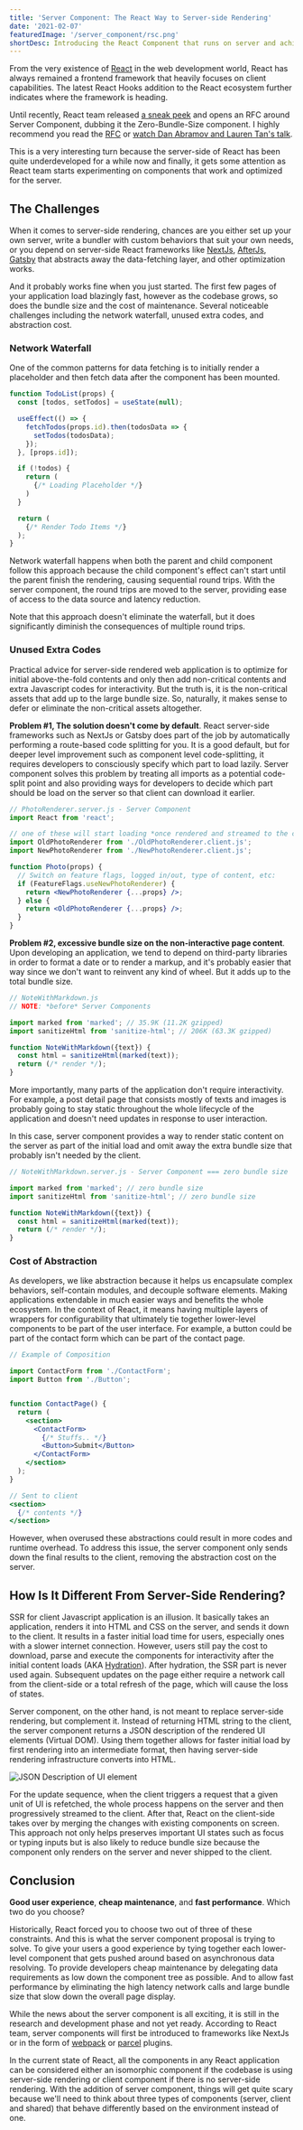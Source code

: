 ```yaml
---
title: 'Server Component: The React Way to Server-side Rendering'
date: '2021-02-07'
featuredImage: '/server_component/rsc.png'
shortDesc: Introducing the React Component that runs on server and achieve zero bundle size.
---
```


From the very existence of [React](https://reactjs.org/) in the web development world, React has always remained a frontend framework that heavily focuses on client capabilities. The latest React Hooks addition to the React ecosystem further indicates where the framework is heading.

Until recently, React team released [a sneak peek](https://reactjs.org/blog/2020/12/21/data-fetching-with-react-server-components.html) and opens an RFC around Server Component, dubbing it the Zero-Bundle-Size component. I highly recommend you read the [RFC](https://github.com/josephsavona/rfcs/blob/server-components/text/0000-server-components.md) or [watch Dan Abramov and Lauren Tan's talk](https://youtu.be/TQQPAU21ZUw).

This is a very interesting turn because the server-side of React has been quite underdeveloped for a while now and finally, it gets some attention as React team starts experimenting on components that work and optimized for the server.

## The Challenges

When it comes to server-side rendering, chances are you either set up your own server, write a bundler with custom behaviors that suit your own needs, or you depend on server-side React frameworks like [NextJs](https://nextjs.org/), [AfterJs](https://github.com/jaredpalmer/after.js/), [Gatsby](https://www.gatsbyjs.com/) that abstracts away the data-fetching layer, and other optimization works.

And it probably works fine when you just started. The first few pages of your application load blazingly fast, however as the codebase grows, so does the bundle size and the cost of maintenance. Several noticeable challenges including the network waterfall, unused extra codes, and abstraction cost.

### Network Waterfall

One of the common patterns for data fetching is to initially render a placeholder and then fetch data after the component has been mounted.

```jsx
function TodoList(props) {
  const [todos, setTodos] = useState(null);

  useEffect(() => {
    fetchTodos(props.id).then(todosData => {
      setTodos(todosData);
    });
  }, [props.id]);

  if (!todos) {
    return (
      {/* Loading Placeholder */}
    )
  }

  return (
    {/* Render Todo Items */}
  );
}
```

Network waterfall happens when both the parent and child component follow this approach because the child component's effect can't start until the parent finish the rendering, causing sequential round trips. With the server component, the round trips are moved to the server, providing ease of access to the data source and latency reduction.

Note that this approach doesn't eliminate the waterfall, but it does significantly diminish the consequences of multiple round trips.

### Unused Extra Codes

Practical advice for server-side rendered web application is to optimize for initial above-the-fold contents and only then add non-critical contents and extra Javascript codes for interactivity. But the truth is, it is the non-critical assets that add up to the large bundle size. So, naturally, it makes sense to defer or eliminate the non-critical assets altogether.

**Problem #1, The solution doesn't come by default**. React server-side frameworks such as NextJs or Gatsby does part of the job by automatically performing a route-based code splitting for you. It is a good default, but for deeper level improvement such as component level code-splitting, it requires developers to consciously specify which part to load lazily.
Server component solves this problem by treating all imports as a potential code-split point and also providing ways for developers to decide which part should be load on the server so that client can download it earlier.

```jsx
// PhotoRenderer.server.js - Server Component
import React from 'react';

// one of these will start loading *once rendered and streamed to the client*:
import OldPhotoRenderer from './OldPhotoRenderer.client.js';
import NewPhotoRenderer from './NewPhotoRenderer.client.js';

function Photo(props) {
  // Switch on feature flags, logged in/out, type of content, etc:
  if (FeatureFlags.useNewPhotoRenderer) {
    return <NewPhotoRenderer {...props} />;
  } else {
    return <OldPhotoRenderer {...props} />;
  }
}
```

**Problem #2, excessive bundle size on the non-interactive page content**. Upon developing an application, we tend to depend on third-party libraries in order to format a date or to render a markup, and it's probably easier that way since we don't want to reinvent any kind of wheel. But it adds up to the total bundle size.

```jsx
// NoteWithMarkdown.js
// NOTE: *before* Server Components

import marked from 'marked'; // 35.9K (11.2K gzipped)
import sanitizeHtml from 'sanitize-html'; // 206K (63.3K gzipped)

function NoteWithMarkdown({text}) {
  const html = sanitizeHtml(marked(text));
  return (/* render */);
}
```

More importantly, many parts of the application don't require interactivity. For example, a post detail page that consists mostly of texts and images is probably going to stay static throughout the whole lifecycle of the application and doesn't need updates in response to user interaction.

In this case, server component provides a way to render static content on the server as part of the initial load and omit away the extra bundle size that probably isn't needed by the client.

```jsx
// NoteWithMarkdown.server.js - Server Component === zero bundle size

import marked from 'marked'; // zero bundle size
import sanitizeHtml from 'sanitize-html'; // zero bundle size

function NoteWithMarkdown({text}) {
  const html = sanitizeHtml(marked(text));
  return (/* render */);
}
```

### Cost of Abstraction

As developers, we like abstraction because it helps us encapsulate complex behaviors, self-contain modules, and decouple software elements. Making applications extendable in much easier ways and benefits the whole ecosystem. In the context of React, it means having multiple layers of wrappers for configurability that ultimately tie together lower-level components to be part of the user interface. For example, a button could be part of the contact form which can be part of the contact page.

```jsx
// Example of Composition

import ContactForm from './ContactForm';
import Button from './Button';


function ContactPage() {
  return (
    <section>
      <ContactForm>
        {/* Stuffs.. */}
        <Button>Submit</Button>
      </ContactForm>
    </section>
  );
}

// Sent to client
<section>
  {/* contents */}
</section>
```

However, when overused these abstractions could result in more codes and runtime overhead. To address this issue, the server component only sends down the final results to the client, removing the abstraction cost on the server.

## How Is It Different From Server-Side Rendering?

SSR for client Javascript application is an illusion. It basically takes an application, renders it into HTML and CSS on the server, and sends it down to the client. It results in a faster initial load time for users, especially ones with a slower internet connection. However, users still pay the cost to download, parse and execute the components for interactivity after the initial content loads (AKA [Hydration](https://reactjs.org/docs/react-dom.html#hydrate)). After hydration, the SSR part is never used again. Subsequent updates on the page either require a network call from the client-side or a total refresh of the page, which will cause the loss of states.

Server component, on the other hand, is not meant to replace server-side rendering, but complement it. Instead of returning HTML string to the client, the server component returns a JSON description of the rendered UI elements (Virtual DOM). Using them together allows for faster initial load by first rendering into an intermediate format, then having server-side rendering infrastructure converts into HTML.

![JSON Description of UI element](/server_component/jsxon.png 'JSON Description of UI element')

For the update sequence, when the client triggers a request that a given unit of UI is refetched, the whole process happens on the server and then progressively streamed to the client. After that, React on the client-side takes over by merging the changes with existing components on screen. This approach not only helps preserves important UI states such as focus or typing inputs but is also likely to reduce bundle size because the component only renders on the server and never shipped to the client.

## Conclusion

**Good user experience**, **cheap maintenance**, and **fast performance**. Which two do you choose?

Historically, React forced you to choose two out of three of these constraints. And this is what the server component proposal is trying to solve. To give your users a good experience by tying together each lower-level component that gets pushed around based on asynchronous data resolving. To provide developers cheap maintenance by delegating data requirements as low down the component tree as possible. And to allow fast performance by eliminating the high latency network calls and large bundle size that slow down the overall page display.

While the news about the server component is all exciting, it is still in the research and development phase and not yet ready. According to React team, server components will first be introduced to frameworks like NextJs or in the form of [webpack](https://webpack.js.org/) or [parcel](https://parceljs.org/) plugins.

In the current state of React, all the components in any React application can be considered either an isomorphic component if the codebase is using server-side rendering or client component if there is no server-side rendering. With the addition of server component, things will get quite scary because we'll need to think about three types of components (server, client and shared) that behave differently based on the environment instead of one.
